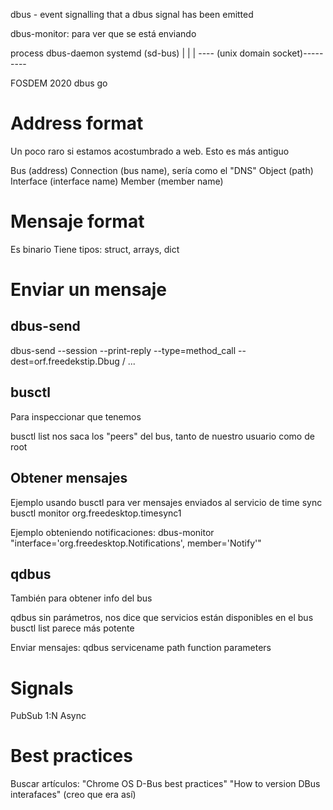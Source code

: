 dbus - event signalling that a dbus signal has been emitted

dbus-monitor: para ver que se está enviando


process      dbus-daemon       systemd (sd-bus)
   |              |                 |
   ---- (unix domain socket)---------


FOSDEM 2020 dbus go

# Address format
Un poco raro si estamos acostumbrado a web. Esto es más antiguo


Bus (address)
Connection (bus name), sería como el "DNS"
Object (path)
Interface (interface name)
Member (member name)


# Mensaje format
Es binario
Tiene tipos: struct, arrays, dict


# Enviar un mensaje

## dbus-send
dbus-send --session --print-reply --type=method_call --dest=orf.freedekstip.Dbug / ...

## busctl
Para inspeccionar que tenemos

busctl list
  nos saca los "peers" del bus, tanto de nuestro usuario como de root

## Obtener mensajes
Ejemplo usando busctl para ver mensajes enviados al servicio de time sync
busctl monitor org.freedesktop.timesync1

Ejemplo obteniendo notificaciones:
dbus-monitor "interface='org.freedesktop.Notifications', member='Notify'"

## qdbus
También para obtener info del bus

qdbus
  sin parámetros, nos dice que servicios están disponibles en el bus
  busctl list parece más potente

Enviar mensajes:
qdbus servicename path function parameters



# Signals
PubSub 1:N
Async


# Best practices
Buscar artículos:
"Chrome OS D-Bus best practices"
"How to version DBus interafaces" (creo que era así)
